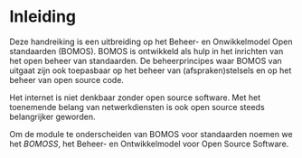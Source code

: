 # Inleiding

Deze handreiking is een uitbreiding op het Beheer- en Onwikkelmodel 
Open standaarden (BOMOS). BOMOS is ontwikkeld als hulp in het inrichten 
van het open beheer van standaarden. De beheerprincipes waar BOMOS van 
uitgaat zijn ook toepasbaar op het beheer van (afspraken)stelsels en op
het beheer van open source code. 

Het internet is niet denkbaar zonder open source software.
Met het toenemende belang van netwerkdiensten is ook open source steeds
belangrijker geworden.

Om de module te onderscheiden van BOMOS voor standaarden noemen we het _BOMOSS_,
het Beheer- en Ontwikkelmodel voor Open Source Software.
